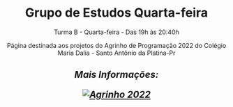 <h1 align="center"> Grupo de Estudos Quarta-feira </h1>
<p align="center"> Turma B - Quarta-feira - Das 19h às 20:40h </p>
<p align="center"> Página destinada aos projetos do Agrinho de Programação 2022 do Colégio Maria Dalia - Santo Antônio da Platina-Pr </p>
<h2 align="center"> <i> Mais Informações:<i> </p>

<a href="https://aluno.escoladigital.pr.gov.br/Noticia/Agrinho-2022-lanca-concurso-de-programacao-para-estudantes-da-rede-estadual
)">
<div align="center"
img src="(https://user-images.githubusercontent.com/104872644/181400044-e3bf47ff-5fd8-4727-8e37-3b31164c079d.png)" width="0px" 
/div>

![Agrinho 2022](https://user-images.githubusercontent.com/104872644/181400044-e3bf47ff-5fd8-4727-8e37-3b31164c079d.png)
